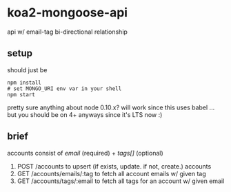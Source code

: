 
# koa2-mongoose-api

api w/ email-tag bi-directional relationship

## setup

should just be

```
npm install
# set MONGO_URI env var in your shell
npm start
```

pretty sure anything about node 0.10.x? will work since this uses babel
... but you should be on 4+ anyways since it's LTS now :)

## brief

accounts consist of _email_ (required) + _tags[]_ (optional)

1. POST /accounts to upsert (if exists, update. if not, create.) accounts
2. GET /accounts/emails/:tag to fetch all account emails w/ given tag
3. GET /accounts/tags/:email to fetch all tags for an account w/ given email
